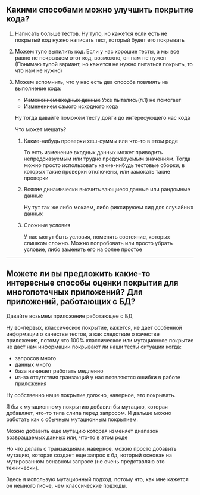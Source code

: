 ## Какими способами можно улучшить покрытие кода?

1. Написать больше тестов. Ну тупо, но кажется если есть не покрытый код нужно написать тест, который будет его покрывать

1. Можем тупо выпилить код. Если у нас хорошие тесты, а мы все равно не покрываем этот код, возможно, он нам не нужен (Понимаю тупой вариант, но кажется не нужно пытаться покрыть, то что нам не нужно)

1. Можем вспомнить, что у нас есть два способа повлиять на выполнение кода:
    * ~~Изменением входных данных~~ Уже пытались(п.1) не помогает
    * Изменением самого исходного кода

    Ну тогда давайте поможем тесту дойти до интересующего нас кода
    
    Что может мешать?
    1. Какие-нибудь проверки хеш-суммы или что-то в этом роде
        
        То есть изменение входных данных может приводить непредсказуемым или трудно предсказуемым значениям. Тогда можно просто использовать какие-нибудь тестовые сборки, в которых такие проверки отключены, или замокать такие проверки    
    
    1. Всякие динамически высчитывающиеся данные или рандомные данные

        Ну тут так же либо мокаем, либо фиксируюем сид для случайных данных

    1. Сложные условия

        У нас могут быть условия, поменять состояние, которых слишком сложно. Можно попробовать или просто убрать условие, либо заменить его на более простое   

---

## Можете ли вы предложить какие-то интересные способы оценки покрытия для многопоточных приложений? Для приложений, работающих с БД?

Давайте возьмем приложение работающее с БД

Ну во-первых, классическое покрытие, кажется, не дает особенной информации о качестве тестов, а как следствие о качестве приложения, потому что 100% классическое или мутационное покрытие не даст нам информации покрывают ли наши тесты ситуации когда: 
* запросов много
* данных много
* база начинает работать медленно
* из-за отсутствия транзакций у нас появляются ошибки в работе приложения

Ну собственно наше покрытие должно, наверное, это покрывать. 

Я бы к мутационному покрытию добавил бы мутацию, которая добавляет, что-то типа слипа перед запросом. И дальше можно работать как с обычным мутационным покрытием. 

Можно добавить еще мутацию которая изменяет диапазон возвращаемых данных или, что-то в этом роде 

Но что делать с транзакциями, наверное, можно просто добавить мутацию, которая создает еще запрос к бд, который основан на мутированном оснавном запросе (не очень представляю это технически).

Здесь я использую мутационный подход, потому что, как мне кажется он немного гибче, чем классические подходы. 




